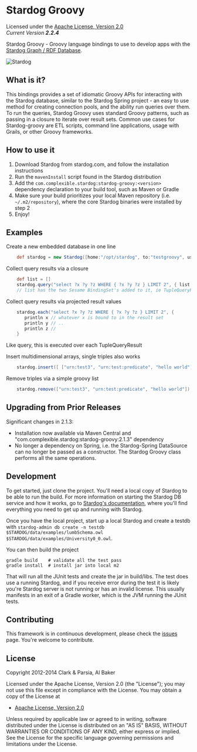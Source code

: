 Stardog Groovy
==========

Licensed under the [Apache License, Version 2.0](http://www.apache.org/licenses/LICENSE-2.0)  
_Current Version **2.2.4**_ 

Stardog Groovy - Groovy language bindings to use to develop apps with the [Stardog Graph / RDF Database](http://stardog.com).  

![Stardog](http://stardog.com/img/stardog.png)   

## What is it? ##

This bindings provides a set of idiomatic Groovy APIs for interacting with the Stardog database, similar to the Stardog Spring project - an easy to use method for creating connection pools, and the ability run queries over them. To run the queries, Stardog Groovy uses standard Groovy patterns, such as passing in a closure to iterate over result sets.  Common use cases for Stardog-groovy are ETL scripts, command line applications, usage with Grails, or other Groovy frameworks.   

## How to use it

1. Download Stardog from stardog.com, and follow the installation instructions
2. Run the `mavenInstall` script found in the Stardog distribution
3. Add the `com.complexible.stardog:stardog-groovy:<version>` dependency declaration to your build tool, such as Maven or Gradle
4. Make sure your build prioritizes your local Maven repository (i.e. `~/.m2/repository`), where the core Stardog binaries were installed by step 2
5. Enjoy!


## Examples ##

Create a new embedded database in one line
```groovy
	def stardog = new Stardog([home:"/opt/stardog", to:"testgroovy", username:"admin", password:"admin"])
```

Collect query results via a closure
```groovy
	def list = []
	stardog.query("select ?x ?y ?z WHERE { ?x ?y ?z } LIMIT 2", { list << it } )
	// list has the two Sesame BindingSet's added to it, ie TupleQueryResult.next called per each run on the closure
```

Collect query results via projected result values
```groovy
    stardog.each("select ?x ?y ?z WHERE { ?x ?y ?z } LIMIT 2", {
       println x // whatever x is bound to in the result set
       println y // ..
       println z // 
    }
```

Like query, this is executed over each TupleQueryResult

Insert multidimensional arrays, single triples also works
```groovy
	stardog.insert([ ["urn:test3", "urn:test:predicate", "hello world"], ["urn:test4", "urn:test:predicate", "hello world2"] ])
```

Remove triples via a simple groovy list
```groovy
	stardog.remove(["urn:test3", "urn:test:predicate", "hello world"])
```

## Upgrading from Prior Releases

Significant changes in 2.1.3:

*    Installation now available via Maven Central and "com.complexible.stardog:stardog-groovy:2.1.3" dependency
*    No longer a dependency on Spring, i.e. the Stardog-Spring DataSource can no longer be passed as a constructor.  The Stardog Groovy class performs all the same operations.



## Development ##

To get started, just clone the project. You'll need a local copy of Stardog to be able to run the build. For more information on starting the Stardog DB service and how it works, go to [Stardog's documentation](http://stardog.com/docs/), where you'll find everything you need to get up and running with Stardog.

Once you have the local project, start up a local Stardog and create a testdb with `stardog-admin db create -n testdb $STARDOG/data/examples/lumbSchema.owl $STARDOG/data/examples/University0_0.owl`. 

You can then build the project

    gradle build    # validate all the test pass
    gradle install  # install jar into local m2

That will run all the JUnit tests and create the jar in build/libs.  The test does use a running Stardog, and if you receive error during the test it is likely you're Stardog server is not running or has an invalid license.  This usually manifests in an exit of a Gradle worker, which is the JVM running the JUnit tests. 


## Contributing ##

This framework is in continuous development, please check the [issues](https://github.com/clarkparsia/stardog-groovy/issues) page. You're welcome to contribute.

## License

Copyright 2012-2014 Clark & Parsia, Al Baker

Licensed under the Apache License, Version 2.0 (the "License");
you may not use this file except in compliance with the License.
You may obtain a copy of the License at

* [Apache License, Version 2.0](http://www.apache.org/licenses/LICENSE-2.0)  

Unless required by applicable law or agreed to in writing, software
distributed under the License is distributed on an "AS IS" BASIS,
WITHOUT WARRANTIES OR CONDITIONS OF ANY KIND, either express or implied.
See the License for the specific language governing permissions and
limitations under the License.


